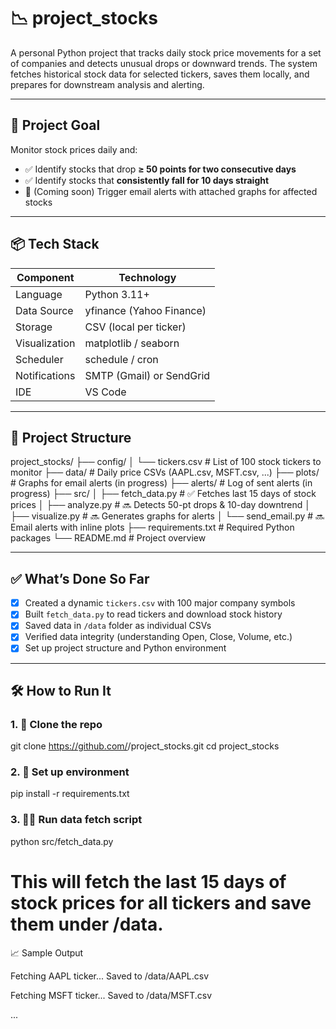 # 📉 project_stocks

A personal Python project that tracks daily stock price movements for a set of companies and detects unusual drops or downward trends. The system fetches historical stock data for selected tickers, saves them locally, and prepares for downstream analysis and alerting.

---

## 🚀 Project Goal

Monitor stock prices daily and:
- ✅ Identify stocks that drop **≥ 50 points for two consecutive days**
- ✅ Identify stocks that **consistently fall for 10 days straight**
- 🔔 (Coming soon) Trigger email alerts with attached graphs for affected stocks

---

## 📦 Tech Stack

| Component       | Technology              |
|----------------|--------------------------|
| Language        | Python 3.11+             |
| Data Source     | yfinance (Yahoo Finance) |
| Storage         | CSV (local per ticker)   |
| Visualization   | matplotlib / seaborn     |
| Scheduler       | schedule / cron          |
| Notifications   | SMTP (Gmail) or SendGrid |
| IDE             | VS Code                  |

---

## 📂 Project Structure

project_stocks/
├── config/
│ └── tickers.csv # List of 100 stock tickers to monitor
├── data/ # Daily price CSVs (AAPL.csv, MSFT.csv, ...)
├── plots/ # Graphs for email alerts (in progress)
├── alerts/ # Log of sent alerts (in progress)
├── src/
│ ├── fetch_data.py # ✅ Fetches last 15 days of stock prices
│ ├── analyze.py # 🔜 Detects 50-pt drops & 10-day downtrend
│ ├── visualize.py # 🔜 Generates graphs for alerts
│ └── send_email.py # 🔜 Email alerts with inline plots
├── requirements.txt # Required Python packages
└── README.md # Project overview


---

## ✅ What’s Done So Far

- [x] Created a dynamic `tickers.csv` with 100 major company symbols
- [x] Built `fetch_data.py` to read tickers and download stock history
- [x] Saved data in `/data` folder as individual CSVs
- [x] Verified data integrity (understanding Open, Close, Volume, etc.)
- [x] Set up project structure and Python environment

---

## 🛠 How to Run It

### 1. 📁 Clone the repo

git clone https://github.com/<your-username>/project_stocks.git
cd project_stocks

### 2. 🐍 Set up environment

pip install -r requirements.txt


### 3. 🏃‍♂️ Run data fetch script

python src/fetch_data.py
# This will fetch the last 15 days of stock prices for all tickers and save them under /data.


📈 Sample Output

Fetching AAPL ticker...
Saved to /data/AAPL.csv

Fetching MSFT ticker...
Saved to /data/MSFT.csv

...
